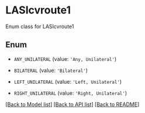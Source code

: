 # LASIcvroute1

Enum class for LASIcvroute1

## Enum

* `ANY_UNILATERAL` (value: `'Any, Unilateral'`)

* `BILATERAL` (value: `'Bilateral'`)

* `LEFT_UNILATERAL` (value: `'Left, Unilateral'`)

* `RIGHT_UNILATERAL` (value: `'Right, Unilateral'`)

[[Back to Model list]](../README.md#documentation-for-models) [[Back to API list]](../README.md#documentation-for-api-endpoints) [[Back to README]](../README.md)


